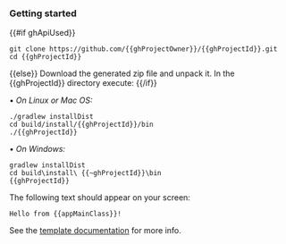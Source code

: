 ### Getting started

{{#if ghApiUsed}}
```
git clone https://github.com/{{ghProjectOwner}}/{{ghProjectId}}.git
cd {{ghProjectId}}
```
{{else}}
Download the generated zip file and unpack it. In the {{ghProjectId}} directory execute:
{{/if}}

&#8226; *On Linux or Mac OS:*
```
./gradlew installDist
cd build/install/{{ghProjectId}}/bin
./{{ghProjectId}}
```

&#8226; *On Windows:*
```
gradlew installDist
cd build\install\ {{~ghProjectId}}\bin
{{ghProjectId}}
```

The following text should appear on your screen:

```
Hello from {{appMainClass}}!
```

See the [template documentation](http://simple-java.boothub.org) for more info.
